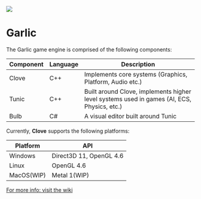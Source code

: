 ![](https://github.com/AGarlicMonkey/Garlic/workflows/Build-Windows-Release/badge.svg)

# Garlic
The Garlic game engine is comprised of the following components:

|Component|Language|Description|
|-|-|-|
|Clove|C++|Implements core systems (Graphics, Platform, Audio etc.)|
|Tunic|C++|Built around Clove, implements higher level systems used in games (AI, ECS, Physics, etc.)|
|Bulb|C#|A visual editor built around Tunic|

Currently, **Clove** supports the following platforms:

|**Platform**|**API**|
|-|-|
|Windows|Direct3D 11, OpenGL 4.6|
|Linux|OpenGL 4.6|
|MacOS(WIP)|Metal 1(WIP)|

[For more info: visit the wiki](https://github.com/AGarlicMonkey/Clove/wiki)
